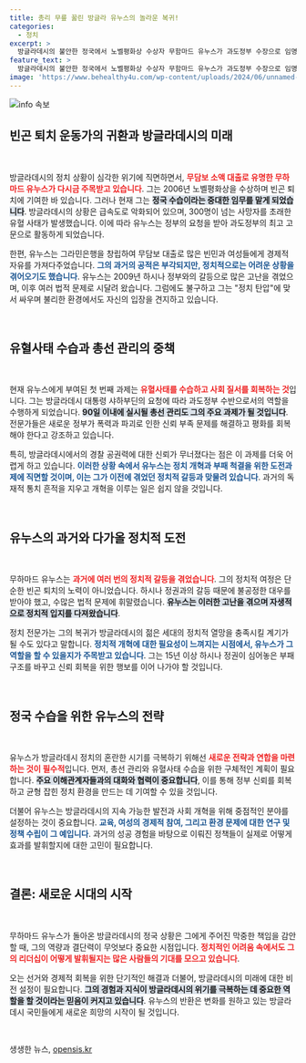 ```yaml
---
title: 총리 무릎 꿇린 방글라 유누스의 놀라운 복귀!
categories:
  - 정치
excerpt: >
  방글라데시의 불안한 정국에서 노벨평화상 수상자 무함마드 유누스가 과도정부 수장으로 임명되었습니다. 유혈 사태를 수습하고 조기 총선 관리를 맡은 그가 권위주의 통치를 정리할 수 있을지 주목됩니다!
feature_text: >
  방글라데시의 불안한 정국에서 노벨평화상 수상자 무함마드 유누스가 과도정부 수장으로 임명되었습니다. 유혈 사태를 수습하고 조기 총선 관리를 맡은 그가 권위주의 통치를 정리할 수 있을지 주목됩니다!
image: 'https://www.behealthy4u.com/wp-content/uploads/2024/06/unnamed-file.png'
---
```


<p><img src="https://www.behealthy4u.com/wp-content/uploads/2024/06/unnamed-file.png" alt="info 속보" /></p>

<h2 data-ke-size="size26">빈곤 퇴치 운동가의 귀환과 방글라데시의 미래</h2>

<p data-ke-size="size16">&nbsp;</p>

<p>방글라데시의 정치 상황이 심각한 위기에 직면하면서, <b><span style="color: #ee2323;">무담보 소액 대출로 유명한 무하마드 유누스가 다시금 주목받고 있습니다</span></b>. 그는 2006년 노벨평화상을 수상하며 빈곤 퇴치에 기여한 바 있습니다. 그러나 현재 그는 <b><span style="background-color: #21538527;">정국 수습이라는 중대한 임무를 맡게 되었습니다</span></b>. 방글라데시의 상황은 급속도로 악화되어 있으며, 300명이 넘는 사망자를 초래한 유혈 사태가 발생했습니다. 이에 따라 유누스는 정부의 요청을 받아 과도정부의 최고 고문으로 활동하게 되었습니다.</p>

<p>한편, 유누스는 그라민은행을 창립하여 무담보 대출로 많은 빈민과 여성들에게 경제적 자유를 가져다주었습니다. <b><span style="color: #1a5490;">그의 과거의 공적은 부각되지만, 정치적으로는 어려운 상황을 겪어오기도 했습니다</span></b>. 유누스는 2009년 하시나 정부와의 갈등으로 많은 고난을 겪었으며, 이후 여러 법적 문제로 시달려 왔습니다. 그럼에도 불구하고 그는 "정치 탄압"에 맞서 싸우며 불리한 환경에서도 자신의 입장을 견지하고 있습니다.</p>

<p data-ke-size="size16">&nbsp;</p>

<h2 data-ke-size="size26">유혈사태 수습과 총선 관리의 중책</h2>

<p data-ke-size="size16">&nbsp;</p>

<p>현재 유누스에게 부여된 첫 번째 과제는 <b><span style="color: #ee2323;">유혈사태를 수습하고 사회 질서를 회복하는 것</span></b>입니다. 그는 방글라데시 대통령 샤하부딘의 요청에 따라 과도정부 수반으로서의 역할을 수행하게 되었습니다. <b><span style="background-color: #21538527;">90일 이내에 실시될 총선 관리도 그의 주요 과제가 될 것입니다</span></b>. 전문가들은 새로운 정부가 폭력과 파괴로 인한 신뢰 부족 문제를 해결하고 평화를 회복해야 한다고 강조하고 있습니다.</p>

<p>특히, 방글라데시에서의 경찰 공권력에 대한 신뢰가 무너졌다는 점은 이 과제를 더욱 어렵게 하고 있습니다. <b><span style="color: #1a5490;">이러한 상황 속에서 유누스는 정치 개혁과 부패 척결을 위한 도전과제에 직면할 것이며, 이는 그가 이전에 겪었던 정치적 갈등과 맞물려 있습니다</span></b>. 과거의 독재적 통치 흔적을 지우고 개혁을 이루는 일은 쉽지 않을 것입니다.</p>

<p data-ke-size="size16">&nbsp;</p>

<h2 data-ke-size="size26">유누스의 과거와 다가올 정치적 도전</h2>

<p data-ke-size="size16">&nbsp;</p>

<p>무하마드 유누스는 <b><span style="color: #ee2323;">과거에 여러 번의 정치적 갈등을 겪었습니다</span></b>. 그의 정치적 여정은 단순한 빈곤 퇴치의 노력이 아니었습니다. 하시나 정권과의 갈등 때문에 불공정한 대우를 받아야 했고, 수많은 법적 문제에 휘말렸습니다. <b><span style="background-color: #21538527;">유누스는 이러한 고난을 겪으며 자생적으로 정치적 입지를 다져왔습니다</span></b>. </p>

<p>정치 전문가는 그의 복귀가 방글라데시의 젊은 세대의 정치적 열망을 충족시킬 계기가 될 수도 있다고 말합니다. <b><span style="color: #1a5490;">정치적 개혁에 대한 필요성이 느껴지는 시점에서, 유누스가 그 역할을 할 수 있을지가 주목받고 있습니다</span></b>. 그는 15년 이상 하시나 정권이 심어놓은 부패 구조를 바꾸고 신뢰 회복을 위한 행보를 이어 나가야 할 것입니다.</p>

<p data-ke-size="size16">&nbsp;</p>

<h2 data-ke-size="size26">정국 수습을 위한 유누스의 전략</h2>

<p data-ke-size="size16">&nbsp;</p>

<p>유누스가 방글라데시 정치의 혼란한 시기를 극복하기 위해선 <b><span style="color: #ee2323;">새로운 전략과 연합을 마련하는 것이 필수적</span></b>입니다. 먼저, 총선 관리와 유혈사태 수습을 위한 구체적인 계획이 필요합니다. <b><span style="background-color: #21538527;">주요 이해관계자들과의 대화와 협력이 중요합니다</span></b>, 이를 통해 정부 신뢰를 회복하고 균형 잡힌 정치 환경을 만드는 데 기여할 수 있을 것입니다.</p>

<p>더불어 유누스는 방글라데시의 지속 가능한 발전과 사회 개혁을 위해 중점적인 분야를 설정하는 것이 중요합니다. <b><span style="color: #1a5490;">교육, 여성의 경제적 참여, 그리고 환경 문제에 대한 연구 및 정책 수립이 그 예입니다</span></b>. 과거의 성공 경험을 바탕으로 이뤄진 정책들이 실제로 어떻게 효과를 발휘할지에 대한 고민이 필요합니다.</p>

<p data-ke-size="size16">&nbsp;</p>

<h2 data-ke-size="size26">결론: 새로운 시대의 시작</h2>

<p data-ke-size="size16">&nbsp;</p>

<p>무하마드 유누스가 돌아온 방글라데시의 정국 상황은 그에게 주어진 막중한 책임을 감안할 때, 그의 역량과 결단력이 무엇보다 중요한 시점입니다. <b><span style="color: #ee2323;">정치적인 어려움 속에서도 그의 리더십이 어떻게 발휘될지는 많은 사람들의 기대를 모으고 있습니다</span></b>. </p>

<p>오는 선거와 경제적 회복을 위한 단기적인 해결과 더불어, 방글라데시의 미래에 대한 비전 설정이 필요합니다. <b><span style="background-color: #21538527;">그의 경험과 지식이 방글라데시의 위기를 극복하는 데 중요한 역할을 할 것이라는 믿음이 커지고 있습니다</span></b>. 유누스의 반환은 변화를 원하고 있는 방글라데시 국민들에게 새로운 희망의 시작이 될 것입니다. </p>

<p data-ke-size="size16">&nbsp;</p>
생생한 뉴스, <a href="https://opensis.kr" rel="dofollow">opensis.kr</a>


